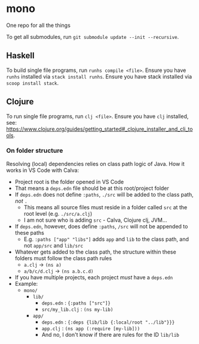 # mono

One repo for all the things

To get all submodules, run `git submodule update --init --recursive`.

## Haskell

To build single file programs, run `runhs compile <file>`. Ensure you have `runhs` installed via `stack install runhs`. Ensure you have stack installed via `scoop install stack`.

## Clojure

To run single file programs, run `clj <file>`. Ensure you have `clj` installed, see: https://www.clojure.org/guides/getting_started#_clojure_installer_and_cli_tools.

### On folder structure

Resolving (local) dependencies relies on class path logic of Java. How it works in VS Code with Calva:

- Project root is the folder opened in VS Code
- That means a `deps.edn` file should be at this root/project folder
- If `deps.edn` does not define `:paths`, `./src` will be added to the class path, _not_ `.`
    - This means all source files must reside in a folder called `src` at the root level (e.g. `./src/a.clj`)
    - I am not sure who is adding `src` - Calva, Clojure clj, JVM...
- If `deps.edn`, however, does define `:paths`, `/src` will not be appended to these paths
    - E.g. `:paths ["app" "libs"]` adds `app` and `lib` to the class path, and not `app/src` and `lib/src`
- Whatever gets added to the class path, the structure within these folders must follow the class path rules
  - `a.clj` -> `(ns a)`
  - `a/b/c/d.clj` -> `(ns a.b.c.d)`
- If you have multiple projects, each project _must_ have a `deps.edn`
- Example:
  - `mono/`
    - `lib/`
        - `deps.edn` : `{:paths ["src"]}`
        - `src/my_lib.clj` : `(ns my-lib)`
    - `app/`
      - `deps.edn` : `{:deps {lib/lib {:local/root "../lib"}}}`
      - `app.clj` : `(ns app (:require [my-lib]))`
      - And no, I don't know if there are rules for the ID `lib/lib`
